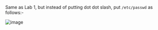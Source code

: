 Same as Lab 1, but instead of putting dot dot slash, put `/etc/passwd` as follows:- 


![image](https://user-images.githubusercontent.com/86168235/129258915-87df2924-b3eb-4f4e-acb1-a278c2f5050a.png)



















